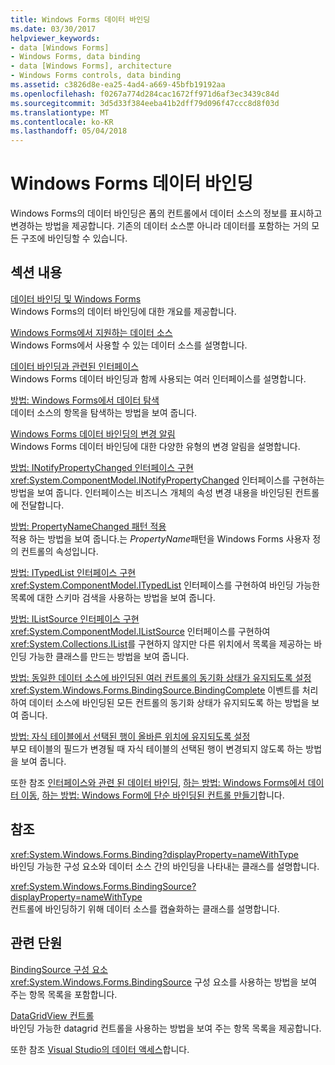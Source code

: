 ```yaml
---
title: Windows Forms 데이터 바인딩
ms.date: 03/30/2017
helpviewer_keywords:
- data [Windows Forms]
- Windows Forms, data binding
- data [Windows Forms], architecture
- Windows Forms controls, data binding
ms.assetid: c3826d8e-ea25-4ad4-a669-45bfb19192aa
ms.openlocfilehash: f0267a774d284cac1672ff971d6af3ec3439c84d
ms.sourcegitcommit: 3d5d33f384eeba41b2dff79d096f47ccc8d8f03d
ms.translationtype: MT
ms.contentlocale: ko-KR
ms.lasthandoff: 05/04/2018
---
```

# <a name="windows-forms-data-binding"></a>Windows Forms 데이터 바인딩
Windows Forms의 데이터 바인딩은 폼의 컨트롤에서 데이터 소스의 정보를 표시하고 변경하는 방법을 제공합니다. 기존의 데이터 소스뿐 아니라 데이터를 포함하는 거의 모든 구조에 바인딩할 수 있습니다.  
  
## <a name="in-this-section"></a>섹션 내용  
 [데이터 바인딩 및 Windows Forms](../../../docs/framework/winforms/data-binding-and-windows-forms.md)  
 Windows Forms의 데이터 바인딩에 대한 개요를 제공합니다.  
  
 [Windows Forms에서 지원하는 데이터 소스](../../../docs/framework/winforms/data-sources-supported-by-windows-forms.md)  
 Windows Forms에서 사용할 수 있는 데이터 소스를 설명합니다.  
  
 [데이터 바인딩과 관련된 인터페이스](../../../docs/framework/winforms/interfaces-related-to-data-binding.md)  
 Windows Forms 데이터 바인딩과 함께 사용되는 여러 인터페이스를 설명합니다.  
  
 [방법: Windows Forms에서 데이터 탐색](../../../docs/framework/winforms/how-to-navigate-data-in-windows-forms.md)  
 데이터 소스의 항목을 탐색하는 방법을 보여 줍니다.  
  
 [Windows Forms 데이터 바인딩의 변경 알림](../../../docs/framework/winforms/change-notification-in-windows-forms-data-binding.md)  
 Windows Forms 데이터 바인딩에 대한 다양한 유형의 변경 알림을 설명합니다.  
  
 [방법: INotifyPropertyChanged 인터페이스 구현](../../../docs/framework/winforms/how-to-implement-the-inotifypropertychanged-interface.md)  
 <xref:System.ComponentModel.INotifyPropertyChanged> 인터페이스를 구현하는 방법을 보여 줍니다. 인터페이스는 비즈니스 개체의 속성 변경 내용을 바인딩된 컨트롤에 전달합니다.  
  
 [방법: PropertyNameChanged 패턴 적용](../../../docs/framework/winforms/how-to-apply-the-propertynamechanged-pattern.md)  
 적용 하는 방법을 보여 줍니다.는 *PropertyName*패턴을 Windows Forms 사용자 정의 컨트롤의 속성입니다.  
  
 [방법: ITypedList 인터페이스 구현](../../../docs/framework/winforms/how-to-implement-the-itypedlist-interface.md)  
 <xref:System.ComponentModel.ITypedList> 인터페이스를 구현하여 바인딩 가능한 목록에 대한 스키마 검색을 사용하는 방법을 보여 줍니다.  
  
 [방법: IListSource 인터페이스 구현](../../../docs/framework/winforms/how-to-implement-the-ilistsource-interface.md)  
 <xref:System.ComponentModel.IListSource> 인터페이스를 구현하여 <xref:System.Collections.IList>를 구현하지 않지만 다른 위치에서 목록을 제공하는 바인딩 가능한 클래스를 만드는 방법을 보여 줍니다.  
  
 [방법: 동일한 데이터 소스에 바인딩된 여러 컨트롤의 동기화 상태가 유지되도록 설정](../../../docs/framework/winforms/multiple-controls-bound-to-data-source-synchronized.md)  
 <xref:System.Windows.Forms.BindingSource.BindingComplete> 이벤트를 처리하여 데이터 소스에 바인딩된 모든 컨트롤의 동기화 상태가 유지되도록 하는 방법을 보여 줍니다.  
  
 [방법: 자식 테이블에서 선택된 행이 올바른 위치에 유지되도록 설정](../../../docs/framework/winforms/ensure-the-selected-row-in-a-child-table-correct.md)  
 부모 테이블의 필드가 변경될 때 자식 테이블의 선택된 행이 변경되지 않도록 하는 방법을 보여 줍니다.  
  
 또한 참조 [인터페이스와 관련 된 데이터 바인딩](http://msdn.microsoft.com/library/41e17s4b\(v=vs.110\)), [하는 방법: Windows Forms에서 데이터 이동](http://msdn.microsoft.com/library/b63ha24w\(v=vs.110\)), [하는 방법: Windows Form에 단순 바인딩된 컨트롤 만들기](http://msdn.microsoft.com/library/sw223a62\(v=vs.110\))합니다.  
  
## <a name="reference"></a>참조  
 <xref:System.Windows.Forms.Binding?displayProperty=nameWithType>  
 바인딩 가능한 구성 요소와 데이터 소스 간의 바인딩을 나타내는 클래스를 설명합니다.  
  
 <xref:System.Windows.Forms.BindingSource?displayProperty=nameWithType>  
 컨트롤에 바인딩하기 위해 데이터 소스를 캡슐화하는 클래스를 설명합니다.  
  
## <a name="related-sections"></a>관련 단원  
 [BindingSource 구성 요소](../../../docs/framework/winforms/controls/bindingsource-component.md)  
 <xref:System.Windows.Forms.BindingSource> 구성 요소를 사용하는 방법을 보여 주는 항목 목록을 포함합니다.  
  
 [DataGridView 컨트롤](../../../docs/framework/winforms/controls/datagridview-control-windows-forms.md)  
 바인딩 가능한 datagrid 컨트롤을 사용하는 방법을 보여 주는 항목 목록을 제공합니다.  
  
 또한 참조 [Visual Studio의 데이터 액세스](/visualstudio/data-tools/accessing-data-in-visual-studio)합니다.
